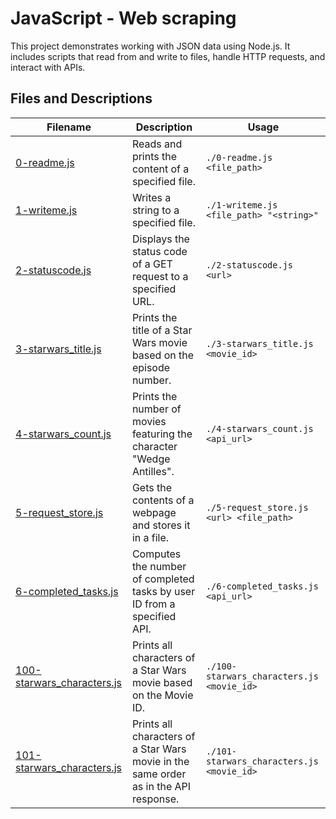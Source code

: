# JavaScript - Web scraping

This project demonstrates working with JSON data using Node.js. It includes scripts that read from and write to files, handle HTTP requests, and interact with APIs.

## Files and Descriptions

| Filename                                                                 | Description                                                                                      | Usage                                       |
|--------------------------------------------------------------------------|--------------------------------------------------------------------------------------------------|---------------------------------------------|
| [0-readme.js](0-readme.js)                                             | Reads and prints the content of a specified file.                                              | `./0-readme.js <file_path>`                |
| [1-writeme.js](1-writeme.js)                                           | Writes a string to a specified file.                                                           | `./1-writeme.js <file_path> "<string>"`    |
| [2-statuscode.js](2-statuscode.js)                                     | Displays the status code of a GET request to a specified URL.                                  | `./2-statuscode.js <url>`                   |
| [3-starwars_title.js](3-starwars_title.js)                             | Prints the title of a Star Wars movie based on the episode number.                            | `./3-starwars_title.js <movie_id>`         |
| [4-starwars_count.js](4-starwars_count.js)                             | Prints the number of movies featuring the character "Wedge Antilles".                         | `./4-starwars_count.js <api_url>`          |
| [5-request_store.js](5-request_store.js)                               | Gets the contents of a webpage and stores it in a file.                                       | `./5-request_store.js <url> <file_path>`   |
| [6-completed_tasks.js](6-completed_tasks.js)                           | Computes the number of completed tasks by user ID from a specified API.                       | `./6-completed_tasks.js <api_url>`         |
| [100-starwars_characters.js](100-starwars_characters.js)               | Prints all characters of a Star Wars movie based on the Movie ID.                            | `./100-starwars_characters.js <movie_id>`  |
| [101-starwars_characters.js](101-starwars_characters.js)               | Prints all characters of a Star Wars movie in the same order as in the API response.         | `./101-starwars_characters.js <movie_id>`  |


